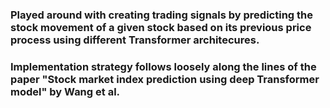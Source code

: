 ### Played around with creating trading signals by predicting the stock movement of a given stock based on its previous price process using different Transformer architecures.
### Implementation strategy follows loosely along the lines of the paper "Stock market index prediction using deep Transformer model" by Wang et al.
